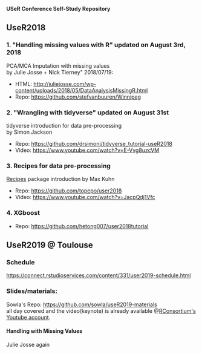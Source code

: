 **USeR Conference Self-Study Repository**

## UseR2018
### 1. "Handling missing values with R" updated on August 3rd, 2018
PCA/MCA Imputation with missing values   
by Julie Josse + Nick Tierney" 2018/07/19:  
- HTML: http://juliejosse.com/wp-content/uploads/2018/05/DataAnalysisMissingR.html    
- Repo: https://github.com/stefvanbuuren/Winnipeg  

### 2. "Wrangling with tidyverse" updated on August 31st
tidyverse introduction for data pre-processing   
by Simon Jackson  
- Repo:  https://github.com/drsimonj/tidyverse_tutorial-useR2018
- Video: https://www.youtube.com/watch?v=E-Vvg8uzcVM  

### 3. Recipes for data pre-processing
[Recipes](https://github.com/tidymodels/recipes) package introduction 
by Max Kuhn
- Repo: https://github.com/topepo/user2018  
- Video: https://www.youtube.com/watch?v=JacpQdj1Vfc  
 
### 4. XGboost
- Repo: https://github.com/hetong007/user2018tutorial  

## UseR2019 @ Toulouse
### Schedule
https://connect.rstudioservices.com/content/331/user2019-schedule.html

### Slides/materials: 
Sowla's Repo: https://github.com/sowla/useR2019-materials  
all day covered and the video(keynote) is already available @[RConsortium's Youtube account](https://www.youtube.com/channel/UC_R5smHVXRYGhZYDJsnXTwg). 

#### Handling with Missing Values 
Julie Josse again   

